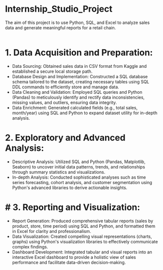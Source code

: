 # Internship_Studio_Project
The aim of this project is to use Python, SQL, and Excel to analyze sales  data and generate meaningful reports for a retail chain.</br>
</br>
# 1. Data Acquisition and Preparation:</br>
* Data Sourcing: Obtained sales data in CSV format from Kaggle and established a secure local storage path.</br> 
* Database Design and Implementation: Constructed a SQL database schema tailored to the dataset, creating necessary tables using SQL DDL commands to efficiently store and 
  manage data.</br> 
* Data Cleaning and Validation: Employed SQL queries and Python (Pandas) to meticulously identify and rectify data inconsistencies, missing values, and outliers, ensuring 
  data integrity.</br>
* Data Enrichment: Generated calculated fields (e.g., total sales, month/year) using SQL and Python to expand dataset utility for in-depth analysis.</br>

# 2. Exploratory and Advanced Analysis:</br> 
* Descriptive Analysis: Utilized SQL and Python (Pandas, Matplotlib, Seaborn) to uncover initial data patterns, trends, and relationships through summary statistics and 
  visualizations.</br> 
* In-depth Analysis: Conducted sophisticated analyses such as time series forecasting, cohort analysis, and customer segmentation using Python's advanced libraries to derive 
  actionable insights.</br>

# # 3. Reporting and Visualization:</br> 
* Report Generation: Produced comprehensive tabular reports (sales by product, store, time period) using SQL and Python, and formatted them in Excel for clarity and 
  professionalism.</br> 
* Data Visualization: Created compelling visual representations (charts, graphs) using Python's visualization libraries to effectively communicate complex findings.</br> 
* Dashboard Development: Integrated tabular and visual reports into an interactive Excel dashboard to provide a holistic view of sales performance and facilitate data-driven 
  decision-making.</br>
